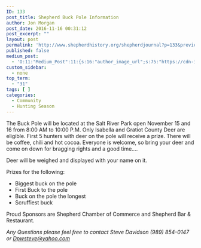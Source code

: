 ```yaml
---
ID: 133
post_title: Shepherd Buck Pole Information
author: Jon Morgan
post_date: 2016-11-16 00:31:12
post_excerpt: ""
layout: post
permalink: 'http://www.shepherdhistory.org/shepherdjournal?p=133&preview=true&preview_id=133'
published: false
medium_post:
  - 'O:11:"Medium_Post":11:{s:16:"author_image_url";s:75:"https://cdn-images-1.medium.com/fit/c/200/200/1*SqJTY-3vzTSKsiqc5-cV_A.jpeg";s:10:"author_url";s:28:"https://medium.com/@morga2ja";s:11:"byline_name";N;s:12:"byline_email";N;s:10:"cross_link";s:2:"no";s:2:"id";s:12:"340aba38277f";s:21:"follower_notification";s:2:"no";s:7:"license";s:19:"all-rights-reserved";s:14:"publication_id";s:12:"f45ad4d6ec92";s:6:"status";s:5:"draft";s:3:"url";s:41:"https://medium.com/@morga2ja/340aba38277f";}'
custom_sidebar:
  - none
top_term:
  - "31"
tags: [ ]
categories:
  - Community
  - Hunting Season
---
```

The Buck Pole will be located at the Salt River Park open November 15 and 16 from 8:00 AM to 10:00 P.M. Only Isabella and Gratiot County Deer are eligible. First 5 hunters with deer on the pole will receive a prize. There will be coffee, chili and hot cocoa. Everyone is welcome, so bring your deer and come on down for bragging rights and a good time….

Deer will be weighed and displayed with your name on it.

Prizes for the following:
<ul>
 	<li>Biggest buck on the pole</li>
 	<li>First Buck to the pole</li>
 	<li>Buck on the pole the longest</li>
 	<li>Scruffiest buck</li>
</ul>
Proud Sponsors are Shepherd Chamber of Commerce and Shepherd Bar &amp; Restaurant.

<em>Any Questions please feel free to contact Steve Davidson (989) 854-0147 or Dpwsteve@yahoo.com</em>